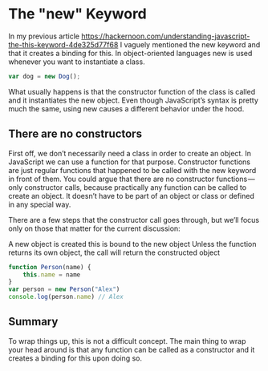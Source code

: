 # The "new" Keyword
In my previous article https://hackernoon.com/understanding-javascript-the-this-keyword-4de325d77f68 I vaguely mentioned the new keyword and that it creates a binding for this. In object-oriented languages new is used whenever you want to instantiate a class.

```javascript
var dog = new Dog();
```

What usually happens is that the constructor function of the class is called and it instantiates the new object. Even though JavaScript’s syntax is pretty much the same, using new causes a different behavior under the hood.

## There are no constructors
First off, we don’t necessarily need a class in order to create an object. In JavaScript we can use a function for that purpose. Constructor functions are just regular functions that happened to be called with the new keyword in front of them. You could argue that there are no constructor functions — only constructor calls, because practically any function can be called to create an object. It doesn’t have to be part of an object or class or defined in any special way.

There are a few steps that the constructor call goes through, but we’ll focus only on those that matter for the current discussion:

A new object is created
this is bound to the new object
Unless the function returns its own object, the call will return the constructed object

```javascript
function Person(name) {
    this.name = name
}
var person = new Person("Alex")
console.log(person.name) // Alex
```

## Summary
To wrap things up, this is not a difficult concept. The main thing to wrap your head around is that any function can be called as a constructor and it creates a binding for this upon doing so.